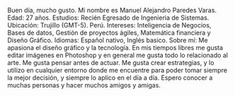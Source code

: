 Buen día, mucho gusto.
Mi nombre es Manuel Alejandro Paredes Varas. 
Edad: 27 años.
Estudios: Recién Egresado de Ingenieria de Sistemas.
Ubicación: Trujillo (GMT-5). Perú. 
Intereses: Inteligencia de Negocios, Bases de datos, Gestión de proyectos ágiles, Matemática financiera y Diseño Gráfico. 
Idiomas: Español nativo, Inglés basico.
Sobre mí: Me apasiona el diseño gráfico y la tecnología. En mis tiempos libres me gusta editar imágenes en Photoshop y en general me gusta todo lo relacionado al arte. Me gusta pensar antes de actuar. Me gusta crear estrategias, y lo utilizo en cualquier entorno donde me encuentre para poder tomar siempre la mejor decisión, y siempre lo aplico en el día a día. Espero conocer a muchas personas y hacer muchos amigos y amigas.